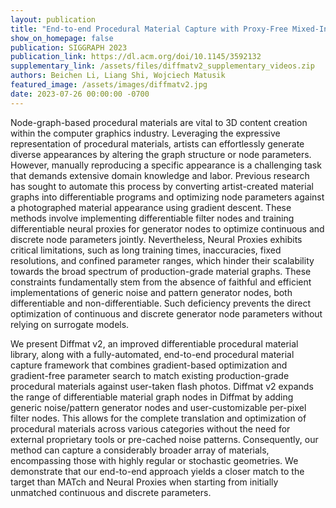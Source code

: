 ```yaml
---
layout: publication
title: "End-to-end Procedural Material Capture with Proxy-Free Mixed-Integer Optimization"
show_on_homepage: false
publication: SIGGRAPH 2023
publication_link: https://dl.acm.org/doi/10.1145/3592132
supplementary_link: /assets/files/diffmatv2_supplementary_videos.zip
authors: Beichen Li, Liang Shi, Wojciech Matusik
featured_image: /assets/images/diffmatv2.jpg
date: 2023-07-26 00:00:00 -0700
---
```


Node-graph-based procedural materials are vital to 3D content creation within the computer graphics industry. Leveraging the expressive representation of procedural materials, artists can effortlessly generate diverse appearances by altering the graph structure or node parameters. However, manually reproducing a specific appearance is a challenging task that demands extensive domain knowledge and labor. Previous research has sought to automate this process by converting artist-created material graphs into differentiable programs and optimizing node parameters against a photographed material appearance using gradient descent. These methods involve implementing differentiable filter nodes and training differentiable neural proxies for generator nodes to optimize continuous and discrete node parameters jointly. Nevertheless, Neural Proxies exhibits critical limitations, such as long training times, inaccuracies, fixed resolutions, and confined parameter ranges, which hinder their scalability towards the broad spectrum of production-grade material graphs. These constraints fundamentally stem from the absence of faithful and efficient implementations of generic noise and pattern generator nodes, both differentiable and non-differentiable. Such deficiency prevents the direct optimization of continuous and discrete generator node parameters without relying on surrogate models.

We present Diffmat v2, an improved differentiable procedural material library, along with a fully-automated, end-to-end procedural material capture framework that combines gradient-based optimization and gradient-free parameter search to match existing production-grade procedural materials against user-taken flash photos. Diffmat v2 expands the range of differentiable material graph nodes in Diffmat by adding generic noise/pattern generator nodes and user-customizable per-pixel filter nodes. This allows for the complete translation and optimization of procedural materials across various categories without the need for external proprietary tools or pre-cached noise patterns. Consequently, our method can capture a considerably broader array of materials, encompassing those with highly regular or stochastic geometries. We demonstrate that our end-to-end approach yields a closer match to the target than MATch and Neural Proxies when starting from initially unmatched continuous and discrete parameters.